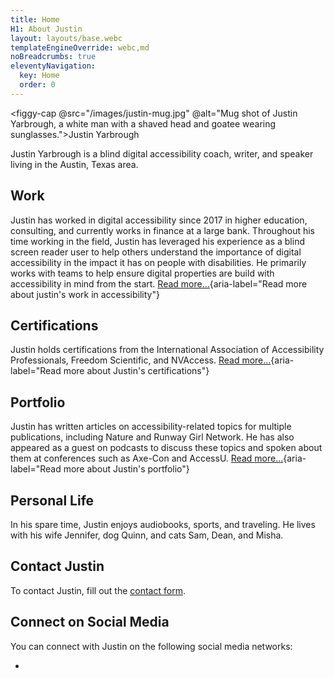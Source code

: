 ```yaml
---
title: Home
H1: About Justin
layout: layouts/base.webc
templateEngineOverride: webc,md
noBreadcrumbs: true
eleventyNavigation:
  key: Home
  order: 0
---
```

<figgy-cap @src="/images/justin-mug.jpg" @alt="Mug shot of Justin Yarbrough, a white man with a shaved head and goatee wearing sunglasses.">Justin Yarbrough</figgy-cap>

Justin Yarbrough is a blind digital accessibility coach, writer, and speaker living in the Austin, Texas area.

## Work

Justin has worked in digital accessibility since 2017 in higher education, consulting, and currently works in finance at a large bank. Throughout his time working in the field, Justin has leveraged his experience as a blind screen reader user to help others understand the importance of digital accessibility in the impact it has on people with disabilities. He primarily works with teams to help ensure digital properties are build with accessibility in mind from the start. [Read more...](/work/){aria-label="Read more about justin's work in accessibility"}
## Certifications

Justin holds certifications from the International Association of Accessibility Professionals, Freedom Scientific, and NVAccess.  [Read more...](/certs/){aria-label="Read more about Justin's certifications"}

## Portfolio

Justin has written articles on accessibility-related topics for multiple publications, including Nature and Runway Girl Network. He has also appeared as a guest on podcasts to discuss these topics and spoken about them at conferences such as Axe-Con and AccessU. [Read more...](/portfolio/){aria-label="Read more about Justin's portfolio"}

## Personal Life

In his spare time, Justin enjoys audiobooks, sports, and traveling. He lives with his wife Jennifer, dog Quinn, and cats Sam, Dean, and Misha.

## Contact Justin

To contact Justin, fill out the [contact form](/contact).

## Connect on Social Media

You can connect with Justin on the following social media networks:

<ul>
<!---Loop to build list for all social media--->
<li class="more-line-height" webc:for="(key, value) in social">
<a :href="value.url" :rel="value.rel" @text="value.text"></a>
</li>
</ul>